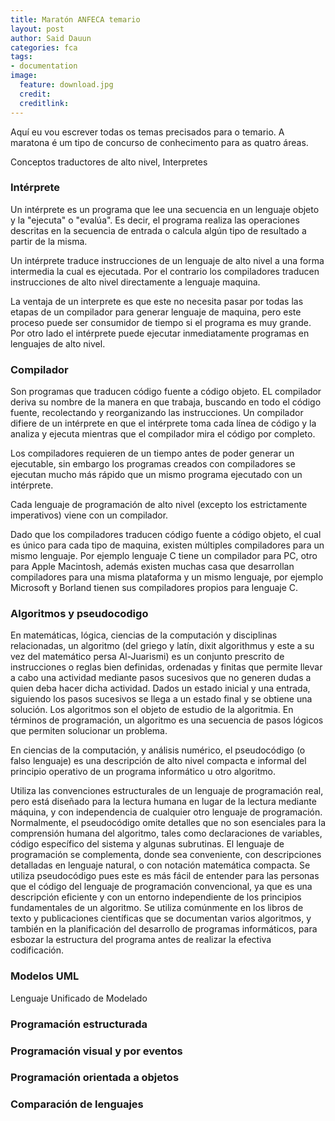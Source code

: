 ```yaml
---
title: Maratón ANFECA temario
layout: post
author: Said Dauun
categories: fca
tags:
- documentation
image:
  feature: download.jpg
  credit: 
  creditlink:
---
```


Aquí eu vou escrever todas os temas precisados para o temario. A maratona é um tipo de concurso de conhecimento para as quatro áreas.

Conceptos traductores de alto nivel, Interpretes

### Intérprete
Un intérprete es un programa que lee una secuencia en un lenguaje objeto y la "ejecuta" o "evalúa". Es decir, el programa realiza las operaciones descritas en la secuencia de entrada o calcula algún tipo de resultado a partir de la misma.

Un intérprete traduce instrucciones de un lenguaje de alto nivel a una forma intermedia la cual es ejecutada. Por el contrario los compiladores traducen instrucciones de alto nivel directamente a lenguaje maquina.

La ventaja de un interprete es que este no necesita pasar por todas las etapas de un compilador para generar lenguaje de maquina, pero este proceso puede ser consumidor de tiempo si el programa es muy grande. Por otro lado el intérprete puede ejecutar inmediatamente programas en lenguajes de alto nivel.

### Compilador
Son programas que traducen código fuente a código objeto. EL compilador deriva su nombre de la manera en que trabaja, buscando en todo el código fuente, recolectando y reorganizando las instrucciones. Un compilador difiere de un intérprete en que el intérprete toma cada línea de código y la analiza y ejecuta mientras que el compilador mira el código por completo.

Los compiladores requieren de un tiempo antes de poder generar un ejecutable, sin embargo los programas creados con compiladores se ejecutan mucho más rápido que un mismo programa ejecutado con un intérprete.

Cada lenguaje de programación de alto nivel (excepto los estrictamente imperativos) viene con un compilador.

Dado que los compiladores traducen código fuente a código objeto, el cual es único para cada tipo de maquina, existen múltiples compiladores para un mismo lenguaje. Por ejemplo lenguaje C tiene un compilador para PC, otro para Apple Macintosh, además existen muchas casa que desarrollan compiladores para una misma plataforma y un mismo lenguaje, por ejemplo Microsoft y Borland tienen sus compiladores propios para lenguaje C.

### Algoritmos y pseudocodigo

En matemáticas, lógica, ciencias de la computación y disciplinas relacionadas, un algoritmo (del griego y latín, dixit algorithmus y este a su vez del matemático persa Al-Juarismi) es un conjunto prescrito de instrucciones o reglas bien definidas, ordenadas y finitas que permite llevar a cabo una actividad mediante pasos sucesivos que no generen dudas a quien deba hacer dicha actividad. Dados un estado inicial y una entrada, siguiendo los pasos sucesivos se llega a un estado final y se obtiene una solución. Los algoritmos son el objeto de estudio de la algoritmia.
En términos de programación, un algoritmo es una secuencia de pasos lógicos que permiten solucionar un problema.

En ciencias de la computación, y análisis numérico, el pseudocódigo (o falso lenguaje) es una descripción de alto nivel compacta e informal del principio operativo de un programa informático u otro algoritmo.

Utiliza las convenciones estructurales de un lenguaje de programación real, pero está diseñado para la lectura humana en lugar de la lectura mediante máquina, y con independencia de cualquier otro lenguaje de programación. Normalmente, el pseudocódigo omite detalles que no son esenciales para la comprensión humana del algoritmo, tales como declaraciones de variables, código específico del sistema y algunas subrutinas. El lenguaje de programación se complementa, donde sea conveniente, con descripciones detalladas en lenguaje natural, o con notación matemática compacta. Se utiliza pseudocódigo pues este es más fácil de entender para las personas que el código del lenguaje de programación convencional, ya que es una descripción eficiente y con un entorno independiente de los principios fundamentales de un algoritmo. Se utiliza comúnmente en los libros de texto y publicaciones científicas que se documentan varios algoritmos, y también en la planificación del desarrollo de programas informáticos, para esbozar la estructura del programa antes de realizar la efectiva codificación.

### Modelos UML

Lenguaje Unificado de Modelado

### Programación estructurada

### Programación visual y por eventos

### Programación orientada a objetos

### Comparación de lenguajes